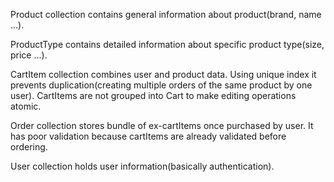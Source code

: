 Product collection contains general information about product(brand, name ...).

ProductType contains detailed information about specific product type(size, price ...).

CartItem collection combines user and product data. Using unique index it prevents duplication(creating multiple orders 
of the same product by one user). CartItems are not grouped into Cart to make editing operations atomic.

Order collection stores bundle of ex-cartItems once purchased by user. It has poor validation because cartItems are 
already validated before ordering.

User collection holds user information(basically authentication).
